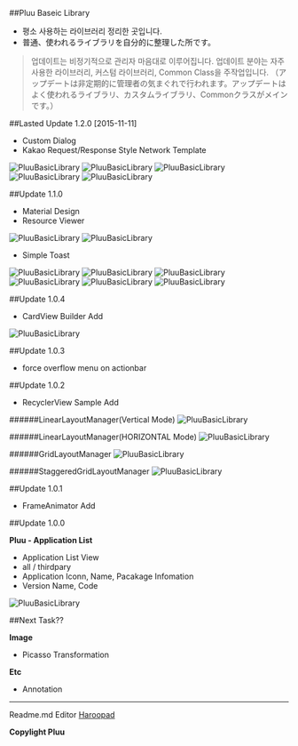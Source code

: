 ##Pluu Baseic Library

  - 평소 사용하는 라이브러리 정리한 곳입니다.
  - 普通、使われるライブラリを自分的に整理した所です。

> 업데이트는 비정기적으로 관리자 마음대로 이루어집니다. 업데이트 분야는 자주 사용한 라이브러리, 커스텀 라이브러리, Common Class을 주작업입니다.
> （アップデートは非定期的に管理者の気まぐれで行われます。アップデートはよく使われるライブラリ、カスタムライブラリ、Commonクラスがメインです。）

##Lasted Update 1.2.0 [2015-11-11]
 * Custom Dialog
 * Kakao Request/Response Style Network Template

![PluuBasicLibrary](/screenshots/CustomDialog1.png)
![PluuBasicLibrary](/screenshots/CustomDialog2.png)
![PluuBasicLibrary](/screenshots/CustomDialog3.png)
![PluuBasicLibrary](/screenshots/CustomDialog4.png)
![PluuBasicLibrary](/screenshots/CustomDialog5.png)

##Update 1.1.0
 * Material Design
 * Resource Viewer

![PluuBasicLibrary](/screenshots/ResourceViewer.png)
![PluuBasicLibrary](/screenshots/ResourceViewer2.png)

 * Simple Toast

![PluuBasicLibrary](/screenshots/SimpleToast.png)
![PluuBasicLibrary](/screenshots/SimpleToast_Black.png)
![PluuBasicLibrary](/screenshots/SimpleToast_Blue.png)
![PluuBasicLibrary](/screenshots/SimpleToast_Gray.png)
![PluuBasicLibrary](/screenshots/SimpleToast_Green.png)
![PluuBasicLibrary](/screenshots/SimpleToast_Red.png)

##Update 1.0.4

 * CardView Builder Add

![PluuBasicLibrary](/screenshots/cardview.png)

##Update 1.0.3

 * force overflow menu on actionbar

##Update 1.0.2

 * RecyclerView Sample Add

######LinearLayoutManager(Vertical Mode)
![PluuBasicLibrary](/screenshots/RecyclerView_VLinear.png)

######LinearLayoutManager(HORIZONTAL Mode)
![PluuBasicLibrary](/screenshots/RecyclerView_HLinear.png)

######GridLayoutManager
![PluuBasicLibrary](/screenshots/RecyclerView_Grid.png)

######StaggeredGridLayoutManager
![PluuBasicLibrary](/screenshots/RecyclerView_StaggeredGrid.png)

##Update 1.0.1

 * FrameAnimator Add

##Update 1.0.0

 **Pluu - Application List**
 * Application List View
 * all / thirdpary
 * Application Iconn, Name, Pacakage Infomation
 * Version Name, Code
  
![PluuBasicLibrary](/screenshots/AppInfo.png)

##Next Task??

**Image**
* Picasso Transformation

**Etc**
* Annotation

* * *

Readme.md Editor [Haroopad](http://pad.haroopress.com/)

**Copylight Pluu**
